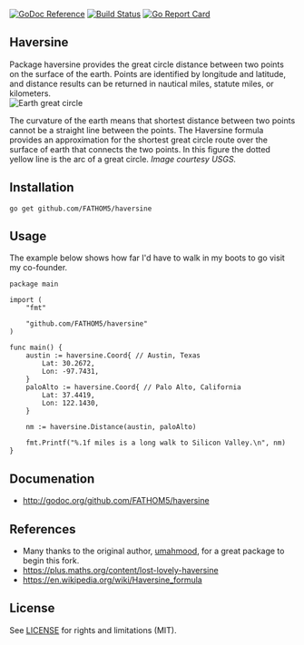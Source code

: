 [![GoDoc Reference](http://img.shields.io/badge/godoc-reference-5272B4.svg?style=flat-square)](http://godoc.org/github.com/FATHOM5/haversine)
[![Build Status](https://travis-ci.org/FATHOM5/haversine.svg?branch=master)](https://travis-ci.org/FATHOM5/haversine)
[![Go Report Card](https://goreportcard.com/badge/github.com/FATHOM5/haversine?style=flat-square)](https://goreportcard.com/report/github.com/FATHOM5/haversine)
## Haversine

Package haversine provides the great circle distance between two points on the surface of the earth.  Points are identified by longitude and latitude, and distance results can be returned in nautical miles, statute miles, or kilometers.  
![Earth great circle](https://i.imgur.com/iD3X3Ax.png)

The curvature of the earth means that shortest distance between two points cannot be a straight line between the points.  The Haversine formula provides an approximation for the shortest great circle route over the surface of earth that connects the two points.  In this figure the dotted yellow line is the arc of a great circle. *Image courtesy USGS.*

## Installation

`go get github.com/FATHOM5/haversine`

## Usage

The example below shows how far I'd have to walk in my boots to go visit my
co-founder.

    package main

    import (
        "fmt"

        "github.com/FATHOM5/haversine"
    )

    func main() {
        austin := haversine.Coord{ // Austin, Texas
            Lat: 30.2672,
            Lon: -97.7431,
        }
        paloAlto := haversine.Coord{ // Palo Alto, California
            Lat: 37.4419,
            Lon: 122.1430,
        }

        nm := haversine.Distance(austin, paloAlto)

        fmt.Printf("%.1f miles is a long walk to Silicon Valley.\n", nm)
    }

## Documenation

* http://godoc.org/github.com/FATHOM5/haversine

## References

* Many thanks to the original author, [umahmood](https://github.com/umahmood/haversine), for a great package to begin this fork.
* https://plus.maths.org/content/lost-lovely-haversine
* https://en.wikipedia.org/wiki/Haversine_formula

## License

See [LICENSE](LICENSE.md) for rights and limitations (MIT).
